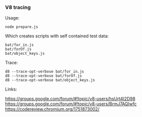 ### V8 tracing

Usage:
```
node prepare.js
```

Which creates scripts with self contained test data:
```
bat/for_in.js
bat/forOf.js
bat/object_keys.js
```

Trace:
```
d8 --trace-opt-verbose bat/for_in.js
d8 --trace-opt-verbose bat/forOf.js
d8 --trace-opt-verbose bat/object_keys.js
```

Links:

 https://groups.google.com/forum/#!topic/v8-users/hsUrt4I2D98
 https://groups.google.com/forum/#!topic/v8-users/BrmJ7AQIwfc
 https://codereview.chromium.org/1751873002/
